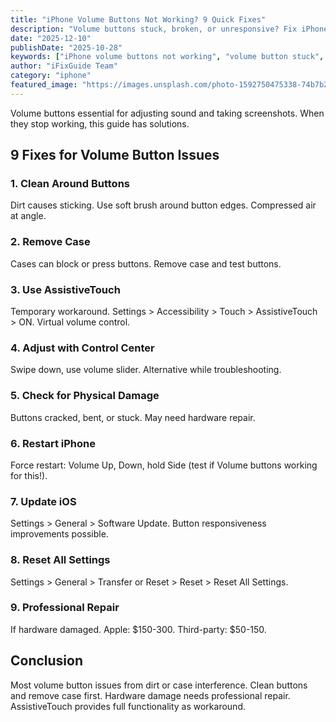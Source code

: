 ```yaml
---
title: "iPhone Volume Buttons Not Working? 9 Quick Fixes"
description: "Volume buttons stuck, broken, or unresponsive? Fix iPhone volume button issues with our troubleshooting guide."
date: "2025-12-10"
publishDate: "2025-10-28"
keywords: ["iPhone volume buttons not working", "volume button stuck", "side buttons broken", "fix volume buttons", "volume control not working"]
author: "iFixGuide Team"
category: "iphone"
featured_image: "https://images.unsplash.com/photo-1592750475338-74b7b21085ab?w=1200&q=80"
---
```


Volume buttons essential for adjusting sound and taking screenshots. When they stop working, this guide has solutions.

## 9 Fixes for Volume Button Issues

### 1. Clean Around Buttons
Dirt causes sticking. Use soft brush around button edges. Compressed air at angle.

### 2. Remove Case
Cases can block or press buttons. Remove case and test buttons.

### 3. Use AssistiveTouch
Temporary workaround. Settings > Accessibility > Touch > AssistiveTouch > ON. Virtual volume control.

### 4. Adjust with Control Center
Swipe down, use volume slider. Alternative while troubleshooting.

### 5. Check for Physical Damage
Buttons cracked, bent, or stuck. May need hardware repair.

### 6. Restart iPhone
Force restart: Volume Up, Down, hold Side (test if Volume buttons working for this!).

### 7. Update iOS
Settings > General > Software Update. Button responsiveness improvements possible.

### 8. Reset All Settings
Settings > General > Transfer or Reset > Reset > Reset All Settings.

### 9. Professional Repair
If hardware damaged. Apple: $150-300. Third-party: $50-150.

## Conclusion
Most volume button issues from dirt or case interference. Clean buttons and remove case first. Hardware damage needs professional repair. AssistiveTouch provides full functionality as workaround.
